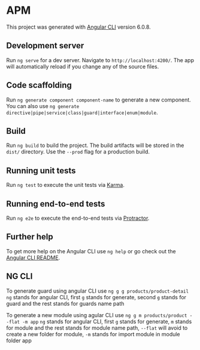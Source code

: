 # APM

This project was generated with [Angular CLI](https://github.com/angular/angular-cli) version 6.0.8.

## Development server

Run `ng serve` for a dev server. Navigate to `http://localhost:4200/`. The app will automatically reload if you change any of the source files.

## Code scaffolding

Run `ng generate component component-name` to generate a new component. You can also use `ng generate directive|pipe|service|class|guard|interface|enum|module`.

## Build

Run `ng build` to build the project. The build artifacts will be stored in the `dist/` directory. Use the `--prod` flag for a production build.

## Running unit tests

Run `ng test` to execute the unit tests via [Karma](https://karma-runner.github.io).

## Running end-to-end tests

Run `ng e2e` to execute the end-to-end tests via [Protractor](http://www.protractortest.org/).

## Further help

To get more help on the Angular CLI use `ng help` or go check out the [Angular CLI README](https://github.com/angular/angular-cli/blob/master/README.md).

## NG CLI
To generate guard using angular CLI use `ng g g products/product-detail` `ng` stands for angular CLI, first `g` stands for generate, second `g` stands for guard and the rest stands for guards name path

To generate a new module using agular CLI use `ng g m products/product --flat -m app` `ng` stands for angular CLI, first `g` stands for generate, `m` stands for module and the rest stands for module name path, `--flat` will avoid to create a new folder for module, `-m` stands for import module in module folder app
